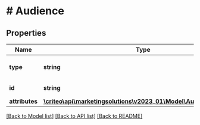 # # Audience

## Properties

Name | Type | Description | Notes
------------ | ------------- | ------------- | -------------
**type** | **string** | the name of the entity type |
**id** | **string** | id of the Audience |
**attributes** | [**\criteo\api\marketingsolutions\v2023_01\Model\AudienceAttributes**](AudienceAttributes.md) |  |

[[Back to Model list]](../../README.md#models) [[Back to API list]](../../README.md#endpoints) [[Back to README]](../../README.md)

